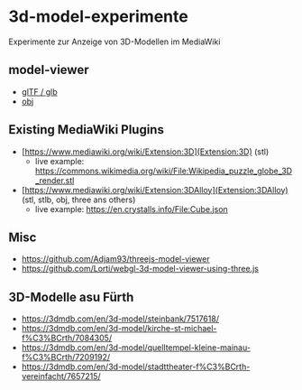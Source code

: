 # 3d-model-experimente

Experimente zur Anzeige von 3D-Modellen im MediaWiki

## model-viewer

- [glTF / glb](./glTF/index.html)
- [obj](./obj/index.html)

## Existing MediaWiki Plugins

- [https://www.mediawiki.org/wiki/Extension:3D](Extension:3D) (stl)
  - live example: https://commons.wikimedia.org/wiki/File:Wikipedia_puzzle_globe_3D_render.stl
- [https://www.mediawiki.org/wiki/Extension:3DAlloy](Extension:3DAlloy) (stl, stlb, obj, three ans others)
  - live example: https://en.crystalls.info/File:Cube.json

## Misc

- https://github.com/Adjam93/threejs-model-viewer
- https://github.com/Lorti/webgl-3d-model-viewer-using-three.js

## 3D-Modelle asu Fürth

- https://3dmdb.com/en/3d-model/steinbank/7517618/
- https://3dmdb.com/en/3d-model/kirche-st-michael-f%C3%BCrth/7084305/
- https://3dmdb.com/en/3d-model/quelltempel-kleine-mainau-f%C3%BCrth/7209192/
- https://3dmdb.com/en/3d-model/stadttheater-f%C3%BCrth-vereinfacht/7657215/
